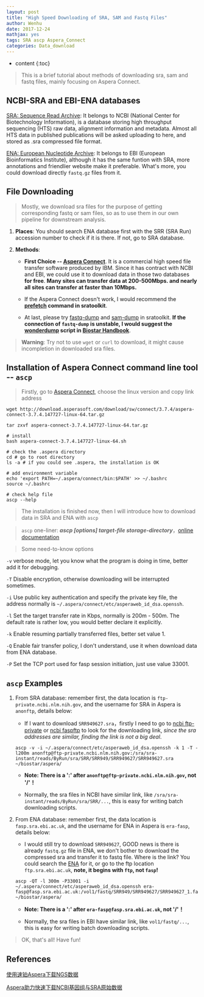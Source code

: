 ```yaml
---
layout: post
title: "High Speed Downloading of SRA, SAM and Fastq Files"
author: Wenhu
date: 2017-12-24
mathjax: yes
tags: SRA ascp Aspera_Connect
categories: Data_download
---
```


* content
{:toc}

> This is a brief tutorial about methods of downloading sra, sam and fastq files, mainly focusing on Aspera Connect.

## NCBI-SRA and EBI-ENA databases

[SRA: Sequence Read Archive](https://www.ncbi.nlm.nih.gov/sra): It belongs to NCBI (National Center for Biotechnology Information), is a database storing high throughput sequencing (HTS) raw data, alignment information and metadata. Almost all HTS data in published publications will be asked uploading to here, and stored as .sra compressed file format.




[ENA: European Nucleotide Archive](https://www.ebi.ac.uk/ena): It belongs to EBI (European Bioinformatics Institute), although it has the same funtion with SRA, more annotations and friendlier website make it preferable. What's more, you could download directly `fastq.gz` files from it.

## File Downloading

> Mostly, we download sra files for the purpose of getting corresponding fastq or sam files, so as to use them in our own pipeline for downstream analysis.

1. **Places**: You should search ENA database first with the SRR (SRA Run) accession number to check if it is there. If not, go to SRA database.

2. **Methods**: 

    + **First Choice -- [Aspera Connect](http://downloads.asperasoft.com/en/downloads/8?list)**. It is a commercial high speed file transfer software produced by IBM. Since it has contract with NCBI and EBI, we could use it to download data in those two databases **for free**. **Many sites can transfer data at 200-500Mbps. and nearly all sites can transfer at faster than 10Mbps.**

    + If the Aspera Connect doesn't work, I would recommend the **[prefetch](https://trace.ncbi.nlm.nih.gov/Traces/sra/sra.cgi?view=toolkit_doc&f=prefetch) command in sratoolkit**.

    + At last, please try [fastq-dump](https://trace.ncbi.nlm.nih.gov/Traces/sra/sra.cgi?view=toolkit_doc&f=fastq-dump) and [sam-dump](https://trace.ncbi.nlm.nih.gov/Traces/sra/sra.cgi?view=toolkit_doc&f=sam-dump) in sratoolkit. **If the connection of `fastq-dump` is unstable, I would suggest the [wonderdump](http://data.biostarhandbook.com/scripts/wonderdump.sh) script in [Biostar Handbook](https://www.biostarhandbook.com/)**.

> **Warning**: Try not to use `wget` or `curl` to download, it might cause incompletion in downloaded sra files.

## Installation of Aspera Connect command line tool -- `ascp`

> Firstly, go to [Aspera Connect](http://downloads.asperasoft.com/en/downloads/8?list), choose the linux version and copy link address

```
wget http://download.asperasoft.com/download/sw/connect/3.7.4/aspera-connect-3.7.4.147727-linux-64.tar.gz

tar zxvf aspera-connect-3.7.4.147727-linux-64.tar.gz

# install
bash aspera-connect-3.7.4.147727-linux-64.sh

# check the .aspera directory
cd # go to root directory
ls -a # if you could see .aspera, the installation is OK

# add environment variable
echo 'export PATH=~/.aspera/connect/bin:$PATH' >> ~/.bashrc
source ~/.bashrc

# check help file
ascp --help
```

> The installation is finished now, then I will introduce how to download data in SRA and ENA with `ascp`

> `ascp` one-liner: **_ascp [options] target-file storage-directory_**，[online documentation](https://download.asperasoft.com/download/docs/ascp/2.6/html/index.html?https://download.asperasoft.com/download/docs/ascp/2.6/html/fasp/ascp.html)

> Some need-to-know options

`-v` verbose mode, let you know what the program is doing in time, better add it for debugging.

`-T` Disable encryption, otherwise downloading will be interrupted sometimes.

`-i` Use public key authentication and specify the private key file, the address normally is `~/.aspera/connect/etc/asperaweb_id_dsa.openssh`.

`-l` Set the target transfer rate in Kbps, normally is 200m - 500m. The default rate is rather low, you would better declare it explicitly.

`-k` Enable resuming partially transferred files, better set value 1.

`-Q` Enable fair transfer policy, I don't understand, use it when download data from ENA database.

`-P` Set the TCP port used for fasp session initiation, just use value 33001.

## `ascp` Examples

1. From SRA database: remember first, the data location is `ftp-private.ncbi.nlm.nih.gov`, and the username for SRA in Aspera is `anonftp`, details below: 

    + If I want to download `SRR949627.sra`，firstly I need to go to [ncbi ftp-private](ftp-private.ncbi.nlm.nih.gov) or [ncbi faspftp](https://www.ncbi.nlm.nih.gov/projects/faspftp/) to look for the downloading link, *since the sra addresses are similar, finding the link is not a big deal*.

    ```
    ascp -v -i ~/.aspera/connect/etc/asperaweb_id_dsa.openssh -k 1 -T -l200m anonftp@ftp-private.ncbi.nlm.nih.gov:/sra/sra-instant/reads/ByRun/sra/SRR/SRR949/SRR949627/SRR949627.sra ~/biostar/aspera/
    ```

    + **Note: There is a ':' after `anonftp@ftp-private.ncbi.nlm.nih.gov`, not '/'！**
    
    + Normally, the sra files in NCBI have similar link, like `/sra/sra-instant/reads/ByRun/sra/SRR/...`, this is easy for writing batch downloading scripts.


2. From ENA database: remember first, the data location is `fasp.sra.ebi.ac.uk`, and the username for ENA in Aspera is `era-fasp`, details below: 

    + I would still try to download `SRR949627`, GOOD news is there is already `fastq.gz` file in ENA, we don't bother to download the compressed sra and transfer it to fastq file. Where is the link? You could search the [ENA](https://www.ebi.ac.uk/ena) for it, or go to the ftp location `ftp.sra.ebi.ac.uk`, **note, it begins with `ftp`, not `fasp`!**

    ```
    ascp -QT -l 300m -P33001 -i ~/.aspera/connect/etc/asperaweb_id_dsa.openssh era-fasp@fasp.sra.ebi.ac.uk:/vol1/fastq/SRR949/SRR949627/SRR949627_1.fastq.gz ~/biostar/aspera/
    ```

    + **Note: There is a ':' after `era-fasp@fasp.sra.ebi.ac.uk`, not '/'！**

    + Normally, the sra files in EBI have similar link, like `vol1/fastq/...`, this is easy for writing batch downloading scripts.

> OK, that's all! Have fun!


## References

[使用速铂Aspera下载NGS数据](http://boyun.sh.cn/bio/?p=1933)

[Aspera助力快速下载NCBI基因组与SRA原始数据](https://mp.weixin.qq.com/s/oCmng_iD3-z_BDx6cUC4Fw)

